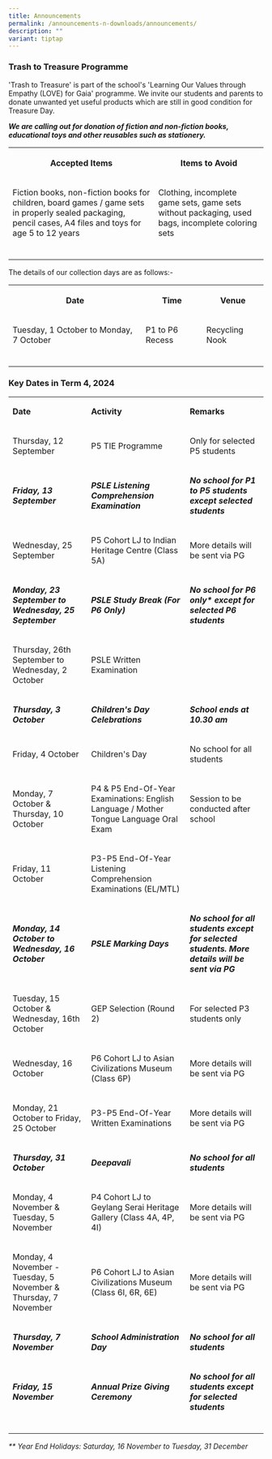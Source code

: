 ```yaml
---
title: Announcements
permalink: /announcements-n-downloads/announcements/
description: ""
variant: tiptap
---
```

<h3>Trash to Treasure Programme</h3>
<p>'Trash to Treasure' is part of the school's 'Learning Our Values through
Empathy (LOVE) for Gaia' programme. We invite our students and parents
to donate unwanted yet useful products which are still in good condition
for Treasure Day.</p>
<p><strong><em>We are calling out for donation of fiction and non-fiction books, educational toys and other reusables such as stationery.</em></strong>
</p>
<table style="minWidth: 50px">
<colgroup>
<col>
<col>
</colgroup>
<tbody>
<tr>
<th rowspan="1" colspan="1">
<p>Accepted Items</p>
</th>
<th rowspan="1" colspan="1">
<p>Items to Avoid</p>
</th>
</tr>
<tr>
<td rowspan="1" colspan="1">
<p>Fiction books, non-fiction books for children, board games / game sets
in properly sealed packaging, pencil cases, A4 files and toys for age 5
to 12 years</p>
</td>
<td rowspan="1" colspan="1">
<p>Clothing, incomplete game sets, game sets without packaging, used bags,
incomplete coloring sets</p>
</td>
</tr>
<tr>
<td rowspan="1" colspan="1">
<p></p>
</td>
<td rowspan="1" colspan="1">
<p></p>
</td>
</tr>
</tbody>
</table>
<p>The details of our collection days are as follows:-</p>
<table style="minWidth: 75px">
<colgroup>
<col>
<col>
<col>
</colgroup>
<tbody>
<tr>
<th rowspan="1" colspan="1">
<p>Date</p>
</th>
<th rowspan="1" colspan="1">
<p>Time</p>
</th>
<th rowspan="1" colspan="1">
<p>Venue</p>
</th>
</tr>
<tr>
<td rowspan="1" colspan="1">
<p>Tuesday, 1 October to Monday, 7 October</p>
</td>
<td rowspan="1" colspan="1">
<p>P1 to P6 Recess</p>
</td>
<td rowspan="1" colspan="1">
<p>Recycling Nook</p>
</td>
</tr>
<tr>
<td rowspan="1" colspan="1">
<p></p>
</td>
<td rowspan="1" colspan="1">
<p></p>
</td>
<td rowspan="1" colspan="1">
<p></p>
</td>
</tr>
</tbody>
</table>
<h3>Key Dates in Term 4, 2024</h3>
<table style="minWidth: 75px">
<colgroup>
<col>
<col>
<col>
</colgroup>
<tbody>
<tr>
<td rowspan="1" colspan="1">
<p><strong>Date</strong>
</p>
</td>
<td rowspan="1" colspan="1">
<p><strong>Activity</strong>
</p>
</td>
<td rowspan="1" colspan="1">
<p><strong>Remarks</strong>
</p>
</td>
</tr>
<tr>
<td rowspan="1" colspan="1">
<p>Thursday, 12 September</p>
</td>
<td rowspan="1" colspan="1">
<p>P5 TIE Programme</p>
</td>
<td rowspan="1" colspan="1">
<p>Only for selected P5 students</p>
</td>
</tr>
<tr>
<td rowspan="1" colspan="1">
<p><strong><em>Friday, 13 September</em></strong>
</p>
</td>
<td rowspan="1" colspan="1">
<p><strong><em>PSLE Listening Comprehension Examination</em></strong>
</p>
</td>
<td rowspan="1" colspan="1">
<p><strong><em>No school for P1 to P5 students except selected students</em></strong>
</p>
</td>
</tr>
<tr>
<td rowspan="1" colspan="1">
<p>Wednesday, 25 September</p>
</td>
<td rowspan="1" colspan="1">
<p>P5 Cohort LJ to Indian Heritage Centre (Class 5A)</p>
</td>
<td rowspan="1" colspan="1">
<p>More details will be sent via PG</p>
</td>
</tr>
<tr>
<td rowspan="1" colspan="1">
<p><strong><em>Monday, 23 September to Wednesday, 25 September</em></strong>
</p>
</td>
<td rowspan="1" colspan="1">
<p><strong><em>PSLE Study Break (For P6 Only)</em></strong>
</p>
</td>
<td rowspan="1" colspan="1">
<p><strong><em>No school for P6 only* except for selected P6 students</em></strong>
</p>
</td>
</tr>
<tr>
<td rowspan="1" colspan="1">
<p>Thursday, 26th September to Wednesday, 2 October</p>
</td>
<td rowspan="1" colspan="1">
<p>PSLE Written Examination</p>
</td>
<td rowspan="1" colspan="1">
<p></p>
</td>
</tr>
<tr>
<td rowspan="1" colspan="1">
<p><strong><em>Thursday, 3 October</em></strong>
</p>
</td>
<td rowspan="1" colspan="1">
<p><strong><em>Children's Day Celebrations</em></strong>
</p>
</td>
<td rowspan="1" colspan="1">
<p><strong><em>School ends at 10.30 am</em></strong>
</p>
</td>
</tr>
<tr>
<td rowspan="1" colspan="1">
<p>Friday, 4 October</p>
</td>
<td rowspan="1" colspan="1">
<p>Children's Day</p>
</td>
<td rowspan="1" colspan="1">
<p>No school for all students</p>
</td>
</tr>
<tr>
<td rowspan="1" colspan="1">
<p>Monday, 7 October &amp; Thursday, 10 October</p>
</td>
<td rowspan="1" colspan="1">
<p>P4 &amp; P5 End-Of-Year Examinations: English Language / Mother Tongue
Language Oral Exam</p>
</td>
<td rowspan="1" colspan="1">
<p>Session to be conducted after school</p>
</td>
</tr>
<tr>
<td rowspan="1" colspan="1">
<p>Friday, 11 October</p>
</td>
<td rowspan="1" colspan="1">
<p>P3-P5 End-Of-Year Listening Comprehension Examinations (EL/MTL)</p>
</td>
<td rowspan="1" colspan="1">
<p></p>
</td>
</tr>
<tr>
<td rowspan="1" colspan="1">
<p><strong><em>Monday, 14 October to Wednesday, 16 October</em></strong>
</p>
</td>
<td rowspan="1" colspan="1">
<p><strong><em>PSLE Marking Days</em></strong>
</p>
</td>
<td rowspan="1" colspan="1">
<p><strong><em>No school for all students except for selected students. More details will be sent via PG</em></strong>
</p>
</td>
</tr>
<tr>
<td rowspan="1" colspan="1">
<p>Tuesday, 15 October &amp; Wednesday, 16th October</p>
</td>
<td rowspan="1" colspan="1">
<p>GEP Selection (Round 2)</p>
</td>
<td rowspan="1" colspan="1">
<p>For selected P3 students only</p>
</td>
</tr>
<tr>
<td rowspan="1" colspan="1">
<p>Wednesday, 16 October</p>
</td>
<td rowspan="1" colspan="1">
<p>P6 Cohort LJ to Asian Civilizations Museum (Class 6P)</p>
</td>
<td rowspan="1" colspan="1">
<p>More details will be sent via PG</p>
</td>
</tr>
<tr>
<td rowspan="1" colspan="1">
<p>Monday, 21 October to Friday, 25 October</p>
</td>
<td rowspan="1" colspan="1">
<p>P3-P5 End-Of-Year Written Examinations</p>
</td>
<td rowspan="1" colspan="1">
<p>More details will be sent via PG</p>
</td>
</tr>
<tr>
<td rowspan="1" colspan="1">
<p><strong><em>Thursday, 31 October</em></strong>
</p>
</td>
<td rowspan="1" colspan="1">
<p><strong><em>Deepavali</em></strong>
</p>
</td>
<td rowspan="1" colspan="1">
<p><strong><em>No school for all students</em></strong>
</p>
</td>
</tr>
<tr>
<td rowspan="1" colspan="1">
<p>Monday, 4 November &amp; Tuesday, 5 November</p>
</td>
<td rowspan="1" colspan="1">
<p>P4 Cohort LJ to Geylang Serai Heritage Gallery (Class 4A, 4P, 4I)</p>
</td>
<td rowspan="1" colspan="1">
<p>More details will be sent via PG</p>
</td>
</tr>
<tr>
<td rowspan="1" colspan="1">
<p>Monday, 4 November - Tuesday, 5 November &amp; Thursday, 7 November</p>
</td>
<td rowspan="1" colspan="1">
<p>P6 Cohort LJ to Asian Civilizations Museum (Class 6I, 6R, 6E)</p>
</td>
<td rowspan="1" colspan="1">
<p>More details will be sent via PG</p>
</td>
</tr>
<tr>
<td rowspan="1" colspan="1">
<p><strong><em>Thursday, 7 November</em></strong>
</p>
</td>
<td rowspan="1" colspan="1">
<p><strong><em>School Administration Day</em></strong>
</p>
</td>
<td rowspan="1" colspan="1">
<p><strong><em>No school for all students</em></strong>
</p>
</td>
</tr>
<tr>
<td rowspan="1" colspan="1">
<p><strong><em>Friday, 15 November</em></strong>
</p>
</td>
<td rowspan="1" colspan="1">
<p><strong><em>Annual Prize Giving Ceremony</em></strong>
</p>
</td>
<td rowspan="1" colspan="1">
<p><strong><em>No school for all students except for selected students</em></strong>
</p>
</td>
</tr>
<tr>
<td rowspan="1" colspan="1">
<p></p>
</td>
<td rowspan="1" colspan="1">
<p></p>
</td>
<td rowspan="1" colspan="1">
<p></p>
</td>
</tr>
</tbody>
</table>
<p><em>** Year End Holidays: Saturday, 16 November to Tuesday, 31 December</em>
</p>
<p></p>